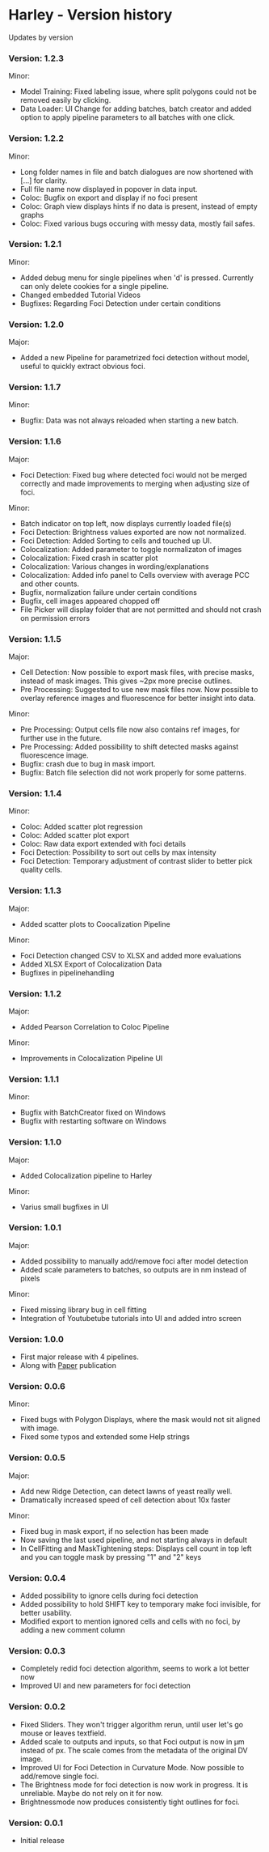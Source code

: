# Harley - Version history
Updates by version

### Version: 1.2.3

Minor:
- Model Training: Fixed labeling issue, where split polygons could not be removed easily by clicking.
- Data Loader: UI Change for adding batches, batch creator and added option to apply pipeline parameters to all batches with one click.

### Version: 1.2.2

Minor:
- Long folder names in file and batch dialogues are now shortened with [...] for clarity. 
- Full file name now displayed in popover in data input.
- Coloc: Bugfix on export and display if no foci present
- Coloc: Graph view displays hints if no data is present, instead of empty graphs
- Coloc: Fixed various bugs occuring with messy data, mostly fail safes.

### Version: 1.2.1

Minor:
- Added debug menu for single pipelines when 'd' is pressed. Currently can only delete cookies for a single pipeline.
- Changed embedded Tutorial Videos
- Bugfixes: Regarding Foci Detection under certain conditions

### Version: 1.2.0

Major:

- Added a new Pipeline for parametrized foci detection without model, useful to quickly extract obvious foci.

### Version: 1.1.7

Minor:
- Bugfix: Data was not always reloaded when starting a new batch. 

### Version: 1.1.6

Major:
- Foci Detection: Fixed bug where detected foci would not be merged correctly and made improvements to merging when adjusting size of foci. 

Minor:
- Batch indicator on top left, now displays currently loaded file(s)
- Foci Detection: Brightness values exported are now not normalized.
- Foci Detection: Added Sorting to cells and touched up UI.
- Colocalization: Added parameter to toggle normalizaton of images 
- Colocalization: Fixed crash in scatter plot 
- Colocalization: Various changes in wording/explanations 
- Colocalization: Added info panel to Cells overview with average PCC and other counts.
- Bugfix, normalization failure under certain conditions
- Bugfix, cell images appeared chopped off
- File Picker will display folder that are not permitted and should not crash on permission errors 

### Version: 1.1.5

Major:
- Cell Detection: Now possible to export mask files, with precise masks, instead of mask images. This gives ~2px more precise outlines.
- Pre Processing: Suggested to use new mask files now. Now possible to overlay reference images and fluorescence for better insight into data.

Minor: 
- Pre Processing: Output cells file now also contains ref images, for further use in the future. 
- Pre Processing: Added possibility to shift detected masks against fluorescence image.
- Bugfix: crash due to bug in mask import.
- Bugfix: Batch file selection did not work properly for some patterns. 

### Version: 1.1.4

Minor:
- Coloc: Added scatter plot regression
- Coloc: Added scatter plot export
- Coloc: Raw data export extended with foci details
- Foci Detection: Possibility to sort out cells by max intensity
- Foci Detection: Temporary adjustment of contrast slider to better pick quality cells.

### Version: 1.1.3

Major:
- Added scatter plots to Coocalization Pipeline 

Minor:
- Foci Detection changed CSV to XLSX and added more evaluations
- Added XLSX Export of Colocalization Data
- Bugfixes in pipelinehandling 

### Version: 1.1.2
Major:
- Added Pearson Correlation to Coloc Pipeline 

Minor:
- Improvements in Colocalization Pipeline UI


### Version: 1.1.1
Minor:
- Bugfix with BatchCreator fixed on Windows
- Bugfix with restarting software on Windows

### Version: 1.1.0
Major: 
- Added Colocalization pipeline to Harley

Minor:
- Varius small bugfixes in UI 

### Version: 1.0.1
Major:
- Added possibility to manually add/remove foci after model detection
- Added scale parameters to batches, so outputs are in nm instead of pixels

Minor:
- Fixed missing library bug in cell fitting
- Integration of Youtubetube tutorials into UI and added intro screen

### Version: 1.0.0

- First major release with 4 pipelines.
- Along with [Paper](https://www.biorxiv.org/content/10.1101/2021.11.29.470484v1?rss=1) publication

### Version: 0.0.6

Minor:
- Fixed bugs with Polygon Displays, where the mask would not sit aligned with image.
- Fixed some typos and extended some Help strings

### Version: 0.0.5

Major:
- Add new Ridge Detection, can detect lawns of yeast really well.
- Dramatically increased speed of cell detection about 10x faster 

Minor:
- Fixed bug in mask export, if no selection has been made
- Now saving the last used pipeline, and not starting always in default
- In CellFitting and MaskTightening steps: Displays cell count in top left and you can toggle mask by pressing "1" and "2" keys

### Version: 0.0.4

- Added possibility to ignore cells during foci detection
- Added possibility to hold SHIFT key to temporary make foci invisible, for better usability.
- Modified export to mention ignored cells and cells with no foci, by adding a new comment column

### Version: 0.0.3

- Completely redid foci detection algorithm, seems to work a lot better now
- Improved UI and new parameters for foci detection

### Version: 0.0.2

- Fixed Sliders. They won't trigger algorithm rerun, until user let's go mouse or leaves textfield.
- Added scale to outputs and inputs, so that Foci output is now in µm instead of px. The scale comes from the metadata of the original DV image.
- Improved UI for Foci Detection in Curvature Mode. Now possible to add/remove single foci.
- The Brightness mode for foci detection is now work in progress. It is unreliable. Maybe do not rely on it for now.
- Brightnessmode now produces consistently tight outlines for foci. 

### Version: 0.0.1
 
- Initial release 